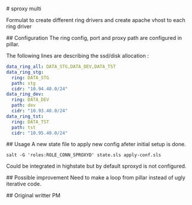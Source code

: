 # sproxy multi

Formulat to create different ring drivers and create apache vhost to each ring driver

## Configuration
The ring config, port and proxy path are configured in pillar.

The following lines are describing the ssd/disk allocation :
```yaml
data_ring_all: DATA_STG,DATA_DEV,DATA_TST
data_ring_stg:  
  ring: DATA_STG
  path: stg
  cidr: "10.94.40.0/24"
data_ring_dev:  
  ring: DATA_DEV
  path: dev
  cidr: "10.93.40.0/24"
data_ring_tst:  
  ring: DATA_TST
  path: tst  
  cidr: "10.95.40.0/24"
```


## Usage 
A new state file to apply new config afeter initial setup is done.
```shell
salt -G 'roles:ROLE_CONN_SPROXYD' state.sls apply-conf.sls
```

Could be integrated in highstate but by default sproxyd is not configured.

## Possible improvement
Need to make a loop from pillar instead of ugly iterative code.

## Original writter
PM
